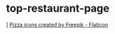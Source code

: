 # top-restaurant-page
]<!-- Image by <a href="https://pixabay.com/users/igorovsyannykov-6222956/?utm_source=link-attribution&utm_medium=referral&utm_campaign=image&utm_content=3007395">Igor Ovsyannykov</a> from <a href="https://pixabay.com//?utm_source=link-attribution&utm_medium=referral&utm_campaign=image&utm_content=3007395">Pixabay</a> -->
                <!-- Image by <a href="https://pixabay.com/users/doosenwhacker-8904913/?utm_source=link-attribution&utm_medium=referral&utm_campaign=image&utm_content=5437743">Shary Reeves</a> from <a href="https://pixabay.com//?utm_source=link-attribution&utm_medium=referral&utm_campaign=image&utm_content=5437743">Pixabay</a> -->
 <a href="https://www.flaticon.com/free-icons/pizza" title="pizza icons">Pizza icons created by Freepik - Flaticon</a>
